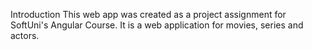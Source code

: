 Introduction
This web app was created as a project assignment for SoftUni's Angular Course. It is a web application for movies, series and actors.
